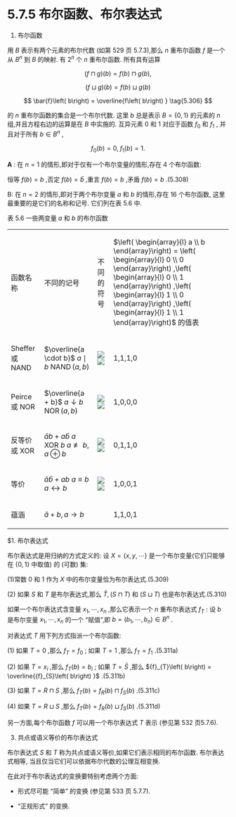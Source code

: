 # 5.7.5 布尔函数、布尔表达式

1. 布尔函数

用 $B$ 表示有两个元素的布尔代数 (如第 529 页 5.7.3),那么 $n$ 重布尔函数 $f$ 是一个从 ${B}^{n}$ 到 $B$ 的映射. 有 ${2}^{n}$ 个 $n$ 重布尔函数. 所有具有运算

$$
\left( {f \sqcap  g}\right) \left( b\right)  = f\left( b\right)  \sqcap  g\left( b\right) , \tag{5.304}
$$

$$
\left( {f \sqcup  g}\right) \left( b\right)  = f\left( b\right)  \sqcup  g\left( b\right)  \tag{5.305}
$$

$$
\bar{f}\left( b\right)  = \overline{f\left( b\right) } \tag{5.306}
$$

的 $n$ 重布尔函数的集合是一个布尔代数. 这里 $b$ 总是表示 $B = \{ 0,1\}$ 的元素的 $n$ 组,并且方程右边的运算是在 $B$ 中实施的. 互异元素 0 和 1 对应于函数 ${f}_{0}$ 和 ${f}_{1}$ , 并且对于所有 $b \in  {B}^{n}$ ,

$$
{f}_{0}\left( b\right)  = 0,\;{f}_{1}\left( b\right)  = 1. \tag{5.307}
$$

$\mathbf{A}$ : 在 $n = 1$ 的情形,即对于仅有一个布尔变量的情形,存在 4 个布尔函数:

恒等 $f\left( b\right)  = b$ ,否定 $f\left( b\right)  = \bar{b}$ ,重言 $f\left( b\right)  = b$ ,矛盾 $f\left( b\right)  = b$ .(5.308)

B: 在 $n = 2$ 的情形,即对于两个布尔变量 $a$ 和 $b$ 的情形,存在 16 个布尔函数, 这里最重要的是它们的名称和记号. 它们列在表 5.6 中.

表 5.6 一些两变量 $a$ 和 $b$ 的布尔函数

<table><tr><td>

函数名称

</td><td>

不同的记号

</td><td>

不同的符号

</td><td>

$\left( \begin{array}{l} a \\  b \end{array}\right)  = \left( \begin{array}{l} 0 \\  0 \end{array}\right) ,\left( \begin{array}{l} 0 \\  1 \end{array}\right) ,\left( \begin{array}{l} 1 \\  0 \end{array}\right) ,\left( \begin{array}{l} 1 \\  1 \end{array}\right)$ 的值表

</td></tr><tr><td>

Sheffer 或 NAND

</td><td>

$\overline{a \cdot  b}$ $a \mid  b$ $\operatorname{NAND}\left( {a, b}\right)$

</td><td>

 <img src="https://cdn.noedgeai.com/019363af-d8ae-7006-ac42-15a9aafbc2ce_170.jpg?x=644&y=867&w=122&h=94"/>  <img src="https://cdn.noedgeai.com/019363af-d8ae-7006-ac42-15a9aafbc2ce_170.jpg?x=773&y=871&w=130&h=89"/> 

</td><td>

1,1,1,0

</td></tr><tr><td>

Peirce 或 NOR

</td><td>

$\overline{a + b}$ $a \downarrow  b$ $\operatorname{NOR}\left( {a, b}\right)$

</td><td>

 <img src="https://cdn.noedgeai.com/019363af-d8ae-7006-ac42-15a9aafbc2ce_170.jpg?x=644&y=973&w=123&h=89"/>  <img src="https://cdn.noedgeai.com/019363af-d8ae-7006-ac42-15a9aafbc2ce_170.jpg?x=773&y=975&w=131&h=88"/> 

</td><td>

1,0,0,0

</td></tr><tr><td>

反等价 或 XOR

</td><td>

$\bar{a}b + a\bar{b}$ $a$ XOR $b$ $a ≢ b, a \oplus  b$

</td><td>

 <img src="https://cdn.noedgeai.com/019363af-d8ae-7006-ac42-15a9aafbc2ce_170.jpg?x=644&y=1075&w=124&h=94"/>  <img src="https://cdn.noedgeai.com/019363af-d8ae-7006-ac42-15a9aafbc2ce_170.jpg?x=775&y=1078&w=128&h=89"/> 

</td><td>

0,1,1,0

</td></tr><tr><td>

等价

</td><td>

$\bar{a}\bar{b} + {ab}$ $a \equiv  b$ $a \leftrightarrow  b$

</td><td>

 <img src="https://cdn.noedgeai.com/019363af-d8ae-7006-ac42-15a9aafbc2ce_170.jpg?x=645&y=1180&w=122&h=91"/>  <img src="https://cdn.noedgeai.com/019363af-d8ae-7006-ac42-15a9aafbc2ce_170.jpg?x=774&y=1182&w=128&h=89"/> 

</td><td>

1,0,0,1

</td></tr><tr><td>

蕴涵

</td><td>

$\bar{a} + b, a \rightarrow  b$

</td><td/><td>

1,1,0,1

</td></tr></table>

$1. 布尔表达式

布尔表达式是用归纳的方式定义的: 设 $X = \{ x, y,\cdots \}$ 是一个布尔变量(它们只能够在 $\{ 0,1\}$ 中取值) 的 (可数) 集:

(1)常数 0 和 1 作为 $X$ 中的布尔变量恰为布尔表达式.(5.309)

(2) 如果 $S$ 和 $T$ 是布尔表达式,那么 $\bar{T},\left( {S \sqcap  T}\right)$ 和 $\left( {S \sqcup  T}\right)$ 也是布尔表达式.(5.310)

如果一个布尔表达式含变量 ${x}_{1},\cdots ,{x}_{n}$ ,那么它表示一个 $n$ 重布尔表达式 ${f}_{T}$ : 设 $b$ 是布尔变量 ${x}_{1},\cdots ,{x}_{n}$ 的一个 “赋值”,即 $b = \left( {{b}_{1},\cdots ,{b}_{n}}\right)  \in  {B}^{n}$ .

对表达式 $T$ 用下列方式指派一个布尔函数:

(1) 如果 $T = 0$ ,那么 ${f}_{T} = {f}_{0}$ ; 如果 $T = 1$ ,那么 ${f}_{T} = {f}_{1}$ .(5.311a)

(2) 如果 $T = {x}_{i}$ ,那么 ${f}_{T}\left( b\right)  = {b}_{i}$ ; 如果 $T = \bar{S}$ ,那么 ${f}_{T}\left( b\right)  = \overline{{f}_{S}\left( b\right) }$ .(5.311b)

(3) 如果 $T = R \sqcap  S$ ,那么 ${f}_{T}\left( b\right)  = {f}_{R}\left( b\right)  \sqcap  {f}_{S}\left( b\right)$ .(5.311c)

(4) 如果 $T = R \sqcup  S$ ,那么 ${f}_{T}\left( b\right)  = {f}_{R}\left( b\right)  \sqcup  {f}_{S}\left( b\right)$ .(5.311d)

另一方面,每个布尔函数 $f$ 可以用一个布尔表达式 $T$ 表示 (参见第 532 页5.7.6).

3. 共点或语义等价的布尔表达式

布尔表达式 $S$ 和 $T$ 称为共点或语义等价,如果它们表示相同的布尔函数. 布尔表达式相等, 当且仅当它们可以依据布尔代数的公理互相变换.

在此对于布尔表达式的变换要特别考虑两个方面:

- 形式尽可能 “简单” 的变换 (参见第 533 页 5.7.7).

- “正规形式” 的变换.
